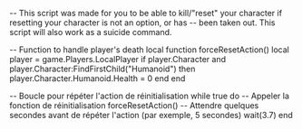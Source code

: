 -- This script was made for you to be able to kill/"reset" your character if resetting your character is not an option, or has 
-- been taken out. This script will also work as a suicide command.

-- Function to handle player's death
local function forceResetAction()
    local player = game.Players.LocalPlayer
    if player.Character and player.Character:FindFirstChild("Humanoid") then
        player.Character.Humanoid.Health = 0
    end
end

-- Boucle pour répéter l'action de réinitialisation
while true do
    -- Appeler la fonction de réinitialisation
    forceResetAction()
    -- Attendre quelques secondes avant de répéter l'action (par exemple, 5 secondes)
    wait(3.7)
end
